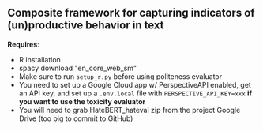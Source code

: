 ## Composite framework for capturing indicators of (un)productive behavior in text

**Requires**:
* R installation
* spacy download "en_core_web_sm"
* Make sure to run ```setup_r.py``` before using politeness evaluator
* You need to set up a Google Cloud app w/ PerspectiveAPI enabled, get an API key, and set up a ```.env.local``` file with ```PERSPECTIVE_API_KEY=xxx``` **if you want to use the toxicity evaluator**
* You will need to grab HateBERT_hateval zip from the project Google Drive (too big to commit to GitHub)
